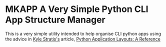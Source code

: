 # MKAPP A Very Simple Python CLI App Structure Manager
This is a very simple utility intended to help organise CLI python apps using the advice in [Kyle Stratis's](https://github.com/kylestratis/) article, [Python Application Layouts: A Reference](https://realpython.com/python-application-layouts/)